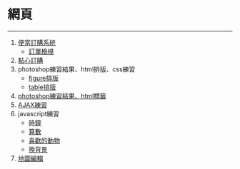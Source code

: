 # 網頁
***
1. [便當訂購系統](https://chihyun.github.io/ww/pandon.html)
    * [訂單檢視](https://docs.google.com/spreadsheets/d/1TG29d7KF9W1WuWST3m8fUGXJ9BXlOcijbO3n9PS9CCQ/edit?usp=sharing)
2. [點心訂購](https://chihyun.github.io/ww/lineFrom_no.html)
3. photoshop練習結果、html排版、css練習 
    * [figure排版](https://chihyun.github.io/ww/03/ps%20pratice%20web_figure.html)
    * [table排版](https://chihyun.github.io/ww/03/ps%20pratice%20web_table.html)
4. [photoshop練習結果、html標籤](https://chihyun.github.io/ww/04/AP2018.html)
5. [AJAX練習](https://chihyun.github.io/ww/XMLHttpRequest.html)
6. javascript練習
    * [時鐘](https://chihyun.github.io/ww/06/clock.html)
    * [算數](https://chihyun.github.io/ww/06/count.html)
    * [喜歡的動物](https://chihyun.github.io/ww/06/getEleByID02.html)
    * [換背景](https://chihyun.github.io/ww/06/getEleByN.html)
7. [地圖編輯](https://chihyun.github.io/ww/07/ADD47K.html)
